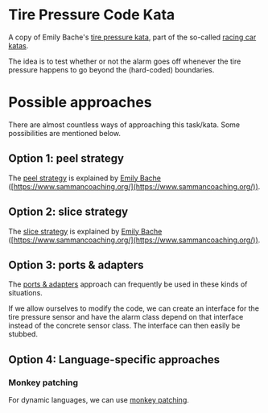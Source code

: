# Tire Pressure Code Kata

A copy of Emily Bache's [tire pressure kata](https://github.com/emilybache/Racing-Car-Katas/tree/main/Python/TirePressureMonitoringSystem), part of the so-called
[racing car katas](https://github.com/emilybache/Racing-Car-Katas/tree/main).

The idea is to test whether or not the alarm goes off whenever the tire pressure
happens to go beyond the (hard-coded) boundaries.

# Possible approaches

There are almost countless ways of approaching this task/kata. 
Some possibilities are mentioned below.

## Option 1: peel strategy

The [peel strategy](https://www.sammancoaching.org/learning_hours/testable_design/peel.html)
is explained by [Emily Bache](https://github.com/emilybache) 
([https://www.sammancoaching.org/](https://www.sammancoaching.org/)).

## Option 2: slice strategy

The [slice strategy](https://www.sammancoaching.org/learning_hours/testable_design/slice.html)
is explained by [Emily Bache](https://github.com/emilybache) 
([https://www.sammancoaching.org/](https://www.sammancoaching.org/)).

## Option 3: ports &amp; adapters

The [ports &amp; adapters](https://alistair.cockburn.us/hexagonal-architecture/)
approach can frequently be used in these kinds of situations.

If we allow ourselves to modify the code, we can create an interface 
for the tire pressure sensor and have the alarm class depend on that 
interface instead of the concrete sensor class. The interface can then
easily be stubbed.

## Option 4: Language-specific approaches

### Monkey patching

For dynamic languages, we can use [monkey patching](https://en.wikipedia.org/wiki/Monkey_patch).
